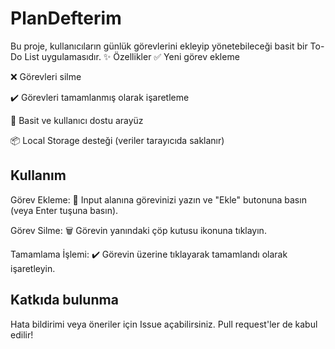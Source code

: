 # PlanDefterim

Bu proje, kullanıcıların günlük görevlerini ekleyip yönetebileceği basit bir To-Do List uygulamasıdır.
✨ Özellikler
✅ Yeni görev ekleme

❌ Görevleri silme

✔️ Görevleri tamamlanmış olarak işaretleme

📅 Basit ve kullanıcı dostu arayüz

📦 Local Storage desteği (veriler tarayıcıda saklanır)
## Kullanım
Görev Ekleme:
📌 Input alanına görevinizi yazın ve "Ekle" butonuna basın (veya Enter tuşuna basın).

Görev Silme:
🗑️ Görevin yanındaki çöp kutusu ikonuna tıklayın.

Tamamlama İşlemi:
✔️ Görevin üzerine tıklayarak tamamlandı olarak işaretleyin.

## Katkıda bulunma 
Hata bildirimi veya öneriler için Issue açabilirsiniz. Pull request'ler de kabul edilir!

